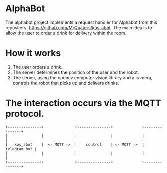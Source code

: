 # AlphaBot
The alphabot project implements a request handler for Alphabot from this repository: https://github.com/MrQuaters/kos-abot.
The main idea is to allow the user to order a drink for delivery within the room.

# How it works
1. The user orders a drink.
2. The server determines the position of the user and the robot.
3. The server, using the opencv computer vision library and a camera, controls the robot that picks up and delivers drinks.

# The interaction occurs via the MQTT protocol.
```
+---------------+              +---------------+             +---------------+
|               |              |               |             |               |
|   kos_abot    |  <- MQTT ->  |    control    | <- MQTT ->  |  telegram_bot |
|               |              |               |             |               |
+---------------+              +---------------+             +---------------+
```
